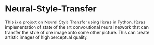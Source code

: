 # Neural-Style-Transfer
This is a project on Neural Style Transfer using Keras in Python. Keras implementation of state of the art convolutional neural network that can transfer the style of one image onto some other picture. This can create artistic images of high perceptual quality.
